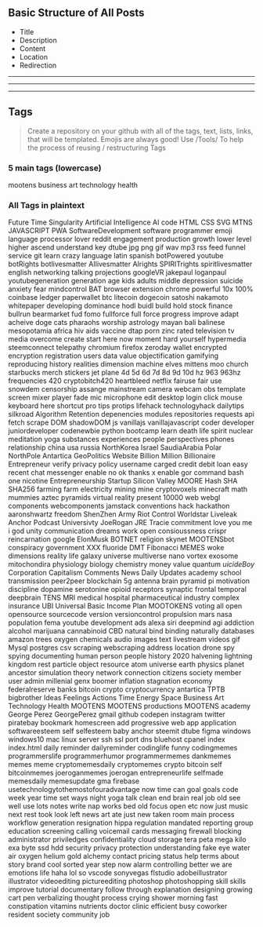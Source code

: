 ## Basic Structure of All Posts

* Title
* Description
* Content
* Location
* Redirection

---

---

---

## Tags

> Create a repository on your github with all of the tags, text, lists, links, that will be templated.
> Emojis are always good!
> Use /Tools/ To help the process of reusing / restructuring Tags

### 5 main tags (lowercase)

mootens business art technology health

### All Tags in plaintext


Future
Time
Singularity
Artificial
Intelligence
AI
code
HTML
CSS
SVG
MTNS
JAVASCRIPT
PWA
SoftwareDevelopment
software
programmer
emoji
language
processor
lover
reddit
engagement
production
growth
lower
level
higher
ascend
understand
key
dtube
jpg
png
gif
wav
mp3
rss
feed
funnel
service
git
learn
crazy
language
latin
spanish
botPowered
youtube
botRights
botlivesmatter
AIlivesmatter
AIrights
SPIRITrights
spiritlivesmatter
english
networking
talking
projections
googleVR
jakepaul
loganpaul
youtubegeneration
generation
age
kids
adults
middle
depression
suicide
anxiety
fear
mindcontrol
BAT
browser
extension
chrome
powerful
10x
100%
coinbase
ledger
paperwallet
btc
litecoin
dogecoin
satoshi
nakamoto
whitepaper
developing
dominance
hodl
buidl
build
hold
stock
finance
bullrun
bearmarket
fud
fomo
fullforce
full
force
progress
improve
adapt
acheive
doge
cats
pharaohs
worship
astrology
mayan
bali
balinese
mesopotamia
africa
hiv
aids
vaccine
dtap
porn
zinc
rated
television
tv
media
overcome
create
start
here
now
moment
hard
yourself
hypermedia
steemconnect
telepathy
chromium
firefox
zeroday
wallet
encrypted
encryption
registration
users
data
value
objectification
gamifying
reproducing
history
realities
dimension
machine
elves
mittens
moo
church
starbucks
merch
stickers
jet
plane
4d
5d
6d
7d
8d
9d
10d
hz
963
963hz
frequencies
420
cryptobitch420
heartbleed
netflix
fairuse
fair
use
snowdem
censorship
assange
mainstream
camera
webcam
obs
template
screen
mixer
player
fade
mic
microphone
edit
desktop
login
click
mouse
keyboard
here
shortcut
pro
tips
protips
lifehack
technologyhack
dailytips
silkroad
Algorithm
Retention
depenencies
modules
repositories
requests
api
fetch
scrape
DOM
shadowDOM
js
vanillajs
vanillajavascript
coder
developer
juniordeveloper
codenewbie
python
bootcamp
learn
death
life
spirit
nuclear
meditation
yoga
substances
experiences
people
perspectives
phones
relationship
china
usa
russia
NorthKorea
Israel
SaudiaArabia
Polar
NorthPole
Antartica
GeoPolitics
Website
Billion
Million
Billionaire
Entrepreneur
verify
privacy
policy
username
carged
credit
debit
loan
easy
recent
chat
messenger
enable
no
ok
thanks
x
enable
gor
command
bash
one
nicotine
Entrepreneurship
Startup
Silicon
Valley
MOORE
Hash
SHA
SHA256
farming
farm
electricity
mining
mine
cryptovoxels
minecraft
math
mummies
aztec
pyramids
virtual
reality
present
10000
web
webgl
components
webcomponents
jamstack
conventions
hack
hackathon
aaronshwartz
freedom
ShenZhen
Army
Riot
Control
Worldstar
Liveleak
Anchor
Podcast
Universivty
JoeRogan
JRE
Tracie
commitment
love
you
me
i
god
unity
communication
dreams
work
open
consioussness
crispr
reincarnation
google
ElonMusk
BOTNET
religion
skynet
MOOTENSbot
conspiracy
government
XXX
fluoride
DMT
Fibonacci
MEMES
woke
dimensions
reality
life
galaxy
universe
multiverse
nano
vortex
exosome
mitochondira
physiology
biology
chemistry
money
value
quantum
$uicideBoy$
Corporation
Capitalism
Comments
News
Daily
Updates
academy
school
transmission
peer2peer
blockchain
5g
antenna
brain
pyramid
pi
motivation
discipline
dopamine
serotonine
opioid
receptors
synaptic
frontal
temporal
deepbrain
TENS
MRI
medical
hospital
pharmaceutical
industry
complex
insurance
UBI
Universal
Basic
Income
Plan
MOOTOKENS
voting
all
open
opensource
sourcecode
version
versioncontrol
propulsion
mars
nasa
population
fema
youtube
development
ads
alexa
siri
deepmind
agi
addiction
alcohol
marijuana
cannabinoid
CBD
natural
bind
binding
naturally
databases
amazon
trees
oxygen
chemicals
audio
images
text
livestream
videos
gif
Mysql
postgres
csv
scraping
webscraping
address
location
drone
spy
spying
documenting
human
person
people
history
2020
halvening
lightning
kingdom
rest
particle
object
resource
atom
universe
earth
physics
planet
ancestor
simulation
theory
network
connection
citizens
society
member
user
admin
millenial
genx
boomer
inflation
stagnation
economy
federalreserve
banks
bitcoin
crypto
cryptocurrency
antartica
TPTB
bigbrother
Ideas
Feelings
Actions
Time
Energy
Space
Business
Art
Technology
Health
MOOTENS
MOOTENS productions
MOOTENS academy
George
Perez
GeorgePerez
gmail
github
codepen
instagram
twitter
piratebay
bookmark
homescreen
add
progressive
web
app
application
softwareesteem
self
selfesteem
baby
anchor
steemit
dtube
figma
windows
windows10
mac
linux
server
ssh
ssl
port
dns
bluehost
cpanel
index
index.html
daily
reminder
dailyreminder
codinglife
funny
codingmemes
programmerslife
programmerhumor
programmermemes
dankmemes
memes
meme
cryptomemesdaily
cryptomemes
crypto
bitcoin
self
bitcoinmemes
joeroganmemes
joerogan
entrepreneurlife
selfmade
memesdaily
memesupdate
gma
firebase
usetechnologytothemostofouradvantage
now
time
can
goal
goals
code
week
year
time
set
ways
night
yoga
talk
clean
end
brain
real
job
old
see
well
use
lots
notes
write
nap
works
bed
old
focus
open
etc
now
just
music
next
rest
took
look
left
news
art
ate
just
new
taken
room
main
process
workflow
generation
resignation
hippa
regulation
mandated
reporting
group
education
screening
calling
voicemail
cards
messaging
firewall
blocking
administrator
priviledges
confidentiality
cloud
storage
tera
peta
mega
kilo
exa
byte
ssd
hdd
security
privacy
protection
understanding
fake
eye
water
air
oxygen
helium
gold
alchemy
contact
pricing
status
help
terms
about
story
brand
cool
sorted
year
step
now
alarm
controlling
better
we
are
emotions
life
haha
lol
so
vscode
sonyvegas
flstudio
adobeillustrator
illustrator
videoediting
pictureediting
photoshop
photoshopping
skill
skills
improve
tutorial
documentary
follow
through
explanation
designing
growing
cart
pen
verbalizing
thought
process
crying
shower
morning
fast
constipation
vitamins
nutrients
doctor
clinic
efficient
busy
coworker
resident
society
community
job
